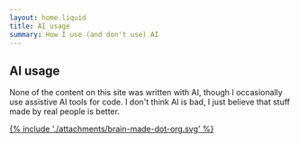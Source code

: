 ```yaml
---
layout: home.liquid
title: AI usage
summary: How I use (and don't use) AI
---
```


## AI usage

None of the content on this site was written with AI, though I occasionally use assistive AI tools for code. I don't think AI is bad, I just believe that stuff made by real people is better.

<a id="brain-made-mark" href="https://brainmade.org/">
{% include './attachments/brain-made-dot-org.svg' %}
</a>